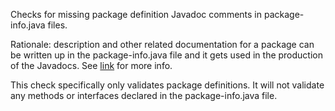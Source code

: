 <div>

Checks for missing package definition Javadoc comments in
package-info.java files.

</div>

Rationale: description and other related documentation for a package can
be written up in the package-info.java file and it gets used in the
production of the Javadocs. See
[link](https://docs.oracle.com/javase/8/docs/technotes/tools/windows/javadoc.html#packagecomment)
for more info.

This check specifically only validates package definitions. It will not
validate any methods or interfaces declared in the package-info.java
file.
